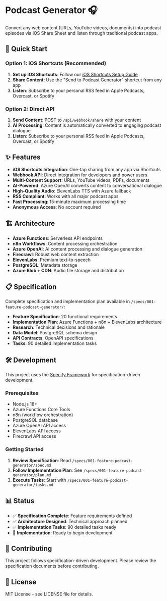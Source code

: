 # Podcast Generator 🎧

Convert any web content (URLs, YouTube videos, documents) into podcast episodes via iOS Share Sheet and listen through traditional podcast apps.

## 🚀 Quick Start

### Option 1: iOS Shortcuts (Recommended)
1. **Set up iOS Shortcuts**: Follow our [iOS Shortcuts Setup Guide](docs/ios-shortcuts-quickstart.md)
2. **Share Content**: Use the "Send to Podcast Generator" shortcut from any app
3. **Listen**: Subscribe to your personal RSS feed in Apple Podcasts, Overcast, or Spotify

### Option 2: Direct API
1. **Send Content**: POST to `/api/webhook/share` with your content
2. **AI Processing**: Content is automatically converted to engaging podcast dialogue
3. **Listen**: Subscribe to your personal RSS feed in Apple Podcasts, Overcast, or Spotify

## ✨ Features

- **iOS Shortcuts Integration**: One-tap sharing from any app via Shortcuts
- **Webhook API**: Direct integration for developers and power users
- **Multi-Content Support**: URLs, YouTube videos, PDFs, documents
- **AI-Powered**: Azure OpenAI converts content to conversational dialogue
- **High-Quality Audio**: ElevenLabs TTS with Azure fallback
- **RSS Compliant**: Works with all major podcast apps
- **Fast Processing**: 15-minute maximum processing time
- **Anonymous Access**: No account required

## 🏗️ Architecture

- **Azure Functions**: Serverless API endpoints
- **n8n Workflows**: Content processing orchestration
- **Azure OpenAI**: AI content processing and dialogue generation
- **Firecrawl**: Robust web content extraction
- **ElevenLabs**: Premium text-to-speech
- **PostgreSQL**: Metadata storage
- **Azure Blob + CDN**: Audio file storage and distribution

## 📋 Specification

Complete specification and implementation plan available in `/specs/001-feature-podcast-generator/`:

- **Feature Specification**: 20 functional requirements
- **Implementation Plan**: Azure Functions + n8n + ElevenLabs architecture
- **Research**: Technical decisions and rationale
- **Data Model**: PostgreSQL schema design
- **API Contracts**: OpenAPI specifications
- **Tasks**: 90 detailed implementation tasks

## 🛠️ Development

This project uses the [Specify Framework](https://github.com/specify-framework/specify) for specification-driven development.

### Prerequisites

- Node.js 18+
- Azure Functions Core Tools
- n8n (workflow orchestration)
- PostgreSQL database
- Azure OpenAI API access
- ElevenLabs API access
- Firecrawl API access

### Getting Started

1. **Review Specification**: Read `/specs/001-feature-podcast-generator/spec.md`
2. **Follow Implementation Plan**: See `/specs/001-feature-podcast-generator/plan.md`
3. **Execute Tasks**: Start with `/specs/001-feature-podcast-generator/tasks.md`

## 📊 Status

- ✅ **Specification Complete**: Feature requirements defined
- ✅ **Architecture Designed**: Technical approach planned
- ✅ **Implementation Tasks**: 90 detailed tasks ready
- 🚧 **Implementation**: Ready to begin development

## 🤝 Contributing

This project follows specification-driven development. Please review the specification documents before contributing.

## 📄 License

MIT License - see LICENSE file for details.
